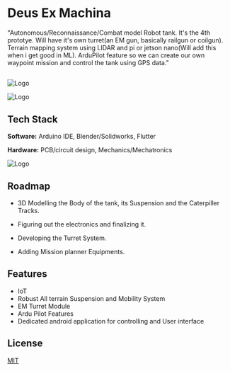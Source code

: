 
# Deus Ex Machina

"Autonomous/Reconnaissance/Combat  model Robot tank. It's the 4th prototye.
Will have it's own turret(an EM gun, basically railgun or coilgun). Terrain mapping system using LIDAR and pi or jetson nano(Will add this when i get good in ML). ArduPilot feature so we can create our own waypoint mission and control the tank using GPS data."

## 

![Logo](https://render.fineartamerica.com/images/images-profile-flow/400/images/artworkimages/mediumlarge/3/deusexmachina-andrew-nisorri.jpg)


![Logo](https://biz.prlog.org/deusexmachina/logo.jpg)





## Tech Stack

**Software:** Arduino IDE, Blender/Solidworks, Flutter

**Hardware:** PCB/circuit design, Mechanics/Mechatronics 

![Logo](https://i.pinimg.com/564x/52/e3/21/52e3216b5068d5696778e3425dd28788.jpg)
## Roadmap


- 3D Modelling the Body of the tank, its Suspension and the Caterpiller Tracks.

- Figuring out the electronics and finalizing it.

- Developing the Turret System.

- Adding Mission planner Equipments.


## Features

- IoT
- Robust All terrain Suspension and Mobility System
- EM Turret Module
- Ardu Pilot Features
- Dedicated android application for controlling and User interface



## License

[MIT](https://choosealicense.com/licenses/mit/)

